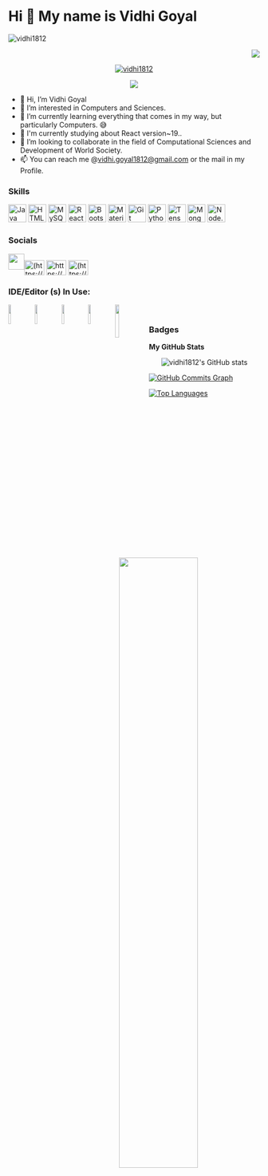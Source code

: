 Hi 👋 My name is Vidhi Goyal
================================
<p align="left"> <img src="https://komarev.com/ghpvc/?username=vidhi1812&label=Profile%20views&color=0e75b6&style=flat" alt="vidhi1812" /> </p>
<p align="center" width="100%">
<p align="right"> <a href="https://github.com/vidhi1812" target="_blank" rel="noreferrer"><img
src="https://img.shields.io/github/followers/Divyanshu050303?logo=github&style=for-the-badge&color=0891b2&labelColor=1c1917" /></a></p>
<p align="center"> <a href="https://github.com/ryo-ma/github-profile-trophy"><img src="https://github-profile-trophy.vercel.app/?username=vidhi1812" alt="vidhi1812" /></a> </p>


<p align="center">
	<a href="https://github.com/Bouaskaoun">
		<img src="https://readme-typing-svg.herokuapp.com?lines=Computer+Science+Student;Web+Developer;Java;Javascript|%20React;Eagerly%20learning%20new%20technologies&center=true&width=380&height=45">
	</a>
</p>



- 👋 Hi, I’m Vidhi Goyal
- 👀 I’m interested in Computers and Sciences.
- 🌱 I’m currently learning everything that comes in my way, but particularly Computers. 😅
- 🏫 I'm currently studying about React version~19..
- 💞️ I’m looking to collaborate in the field of Computational Sciences and Development of World Society.
- 📫 You can reach me @vidhi.goyal1812@gmail.com or the mail in my Profile.



### Skills

<p align="left">
<a href="https://www.oracle.com/java/" target="_blank" rel="noreferrer"><img src="https://raw.githubusercontent.com/danielcranney/readme-generator/main/public/icons/skills/java-colored.svg" width="36" height="36" alt="Java" /></a>
<a href="https://developer.mozilla.org/en-US/docs/Glossary/HTML5" target="_blank" rel="noreferrer"><img src="https://raw.githubusercontent.com/danielcranney/readme-generator/main/public/icons/skills/html5-colored.svg" width="36" height="36" alt="HTML5" /></a>
<a href="https://www.mysql.com/" target="_blank" rel="noreferrer"><img src="https://raw.githubusercontent.com/danielcranney/readme-generator/main/public/icons/skills/mysql-colored.svg" width="36" height="36" alt="MySQL" /></a>
<a href="https://reactjs.org/" target="_blank" rel="noreferrer"><img src="https://raw.githubusercontent.com/danielcranney/readme-generator/main/public/icons/skills/react-colored.svg" width="36" height="36" alt="React" /></a>
<a href="https://getbootstrap.com/" target="_blank" rel="noreferrer"><img src="https://raw.githubusercontent.com/danielcranney/readme-generator/main/public/icons/skills/bootstrap-colored.svg" width="36" height="36" alt="Bootstrap" /></a>
<a href="https://mui.com/" target="_blank" rel="noreferrer"><img src="https://raw.githubusercontent.com/danielcranney/readme-generator/main/public/icons/skills/materialui-colored.svg" width="36" height="36" alt="Material-UI" /></a>
<a href="https://git-scm.com/" target="_blank" rel="noreferrer"><img src="https://raw.githubusercontent.com/danielcranney/readme-generator/main/public/icons/skills/git-colored.svg" width="36" height="36" alt="Git" /></a>
<a href="https://www.python.org/" target="_blank" rel="noreferrer">
  <img src="https://raw.githubusercontent.com/danielcranney/readme-generator/main/public/icons/skills/python-colored.svg" width="36" height="36" alt="Python" /></a>
<a href="https://www.tensorflow.org/" target="_blank" rel="noreferrer">
  <img src="https://raw.githubusercontent.com/danielcranney/readme-generator/main/public/icons/skills/tensorflow-colored.svg" width="36" height="36" alt="TensorFlow" /></a>
<a href="https://www.mongodb.com/" target="_blank" rel="noreferrer">
  <img src="https://raw.githubusercontent.com/danielcranney/readme-generator/main/public/icons/skills/mongodb-colored.svg" width="36" height="36" alt="MongoDB" /></a>
<a href="https://nodejs.org/" target="_blank" rel="noreferrer">
  <img src="https://raw.githubusercontent.com/danielcranney/readme-generator/main/public/icons/skills/nodejs-colored.svg" width="36" height="36" alt="Node.js" /></a>








### Socials

<p align="left"><a href="https://www.linkedin.com/in/vidhi-goyal-594ab2208/" target="_blank" rel="noreferrer"><img src="https://raw.githubusercontent.com/danielcranney/readme-generator/main/public/icons/socials/linkedin.svg" width="32" height="32" /></a><a href="https://www.codechef.com/users/vidhi812" target="blank"><img align="center" src="https://cdn.jsdelivr.net/npm/simple-icons@3.1.0/icons/codechef.svg" alt="(https://www.codechef.com/users/vidhi1812)" height="30" width="40" /></a> <a href="https://www.hackerrank.com/B_90_vidhi?hr_r=1" target="blank"><img align="center" src="https://raw.githubusercontent.com/rahuldkjain/github-profile-readme-generator/master/src/images/icons/Social/hackerrank.svg" alt="https://www.hackerrank.com/B_90_vidhi?hr_r=1" height="30" width="40" /></a>
<a href="https://leetcode.com/Vidhi_goyal/" target="blank"><img align="center" src="https://raw.githubusercontent.com/rahuldkjain/github-profile-readme-generator/master/src/images/icons/Social/leet-code.svg" alt="(https://leetcode.com/Vidhi_goyal/)" height="30" width="40" /></a></p>

[quote]: https://quotes-github-readme.vercel.app/api?type=horizontal&theme=dark

### IDE/Editor (s) In Use:
<img align="left" width="10%" src="https://img.shields.io/badge/IntelliJIDEA-000000.svg?style=for-the-badge&logo=intellij-idea&logoColor=white">
<img align="left" width="10%" src="https://img.shields.io/badge/NetBeansIDE-1B6AC6.svg?style=for-the-badge&logo=apache-netbeans-ide&logoColor=white">
<img align="left" width="10%" src="https://img.shields.io/badge/pycharm-143?style=for-the-badge&logo=pycharm&logoColor=black&color=black&labelColor=green">
<img align="left" width="10%" src="https://img.shields.io/badge/sublime_text-%23575757.svg?style=for-the-badge&logo=sublime-text&logoColor=important">
<img align="left" width="13%" src="https://img.shields.io/badge/Visual%20Studio%20Code-0078d7.svg?style=for-the-badge&logo=visual-studio-code&logoColor=white">
<br>
 


### Badges

<b>My GitHub Stats</b>
<p align="center" >
 <img src="https://github-readme-stats.vercel.app/api?username=vidhi1812&show_icons=true&hide=&count_private=true&title_color=0891b2&text_color=ffffff&icon_color=0891b2&bg_color=1c1917&hide_border=true&show_icons=true" alt="vidhi1812's GitHub stats" /></a>
</p>
<a href="https://github.com/vidhi1812"><img src="https://activity-graph.herokuapp.com/graph?username=vidhi1812&bg_color=1c1917&color=ffffff&line=0891b2&point=ffffff&area_color=1c1917&area=true&hide_border=true&custom_title=GitHub%20Commits%20Graph" alt="GitHub Commits Graph" /></a>

<a href="https://github.com/vidhi1812" align="left" ><img src="https://github-readme-stats.vercel.app/api/top-langs/?username=vidhi1812&langs_count=10&title_color=0891b2&text_color=ffffff&icon_color=0891b2&bg_color=1c1917&hide_border=true&locale=en&custom_title=Top%20%Languages" alt="Top Languages" ><img align="right" width="56%" src="https://github-readme-streak-stats.herokuapp.com/?user=vidhi1812&stroke=ffffff&background=1c1917&ring=0891b2&fire=0891b2&currStreakNum=ffffff&currStreakLabel=0891b2&sideNums=ffffff&sideLabels=ffffff&dates=ffffff&hide_border=true" /> </a>
